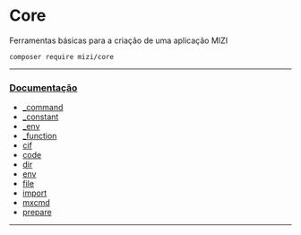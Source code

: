 # Core

Ferramentas básicas para a criação de uma aplicação MIZI

    composer require mizi/core

---

### [Documentação](https://github.com/mizi-php/core/tree/main/.doc)

 - [_command](https://github.com/mizi-php/core/tree/main/.doc/_command.md)
 - [_constant](https://github.com/mizi-php/core/tree/main/.doc/_constant.md)
 - [_env](https://github.com/mizi-php/core/tree/main/.doc/_env.md)
 - [_function](https://github.com/mizi-php/core/tree/main/.doc/_function.md)
 - [cif](https://github.com/mizi-php/core/tree/main/.doc/cif.md)
 - [code](https://github.com/mizi-php/core/tree/main/.doc/code.md)
 - [dir](https://github.com/mizi-php/core/tree/main/.doc/dir.md)
 - [env](https://github.com/mizi-php/core/tree/main/.doc/env.md)
 - [file](https://github.com/mizi-php/core/tree/main/.doc/file.md)
 - [import](https://github.com/mizi-php/core/tree/main/.doc/import.md)
 - [mxcmd](https://github.com/mizi-php/core/tree/main/.doc/mxcmd.md)
 - [prepare](https://github.com/mizi-php/core/tree/main/.doc/prepare.md)
 
---